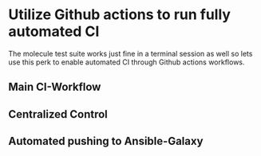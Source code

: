 # Utilize Github actions to run fully automated CI

The molecule test suite works just fine in a terminal session as well so lets use this perk to enable automated CI through Github actions workflows.

## Main CI-Workflow

## Centralized Control

## Automated pushing to Ansible-Galaxy
